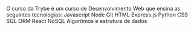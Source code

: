 O curso da Trybe é um curso de Desenvolvimento Web que ensina as seguintes tecnologias:
Javascript
Node
Git
HTML
Express.js
Python
CSS
SQL
ORM
React
NoSQL
Algoritmos e estrutura de dados
